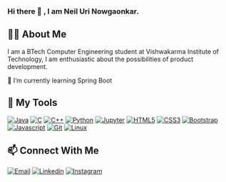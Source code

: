 ### Hi there 👋 , I am Neil Uri Nowgaonkar.

## 👨‍💻 About Me
I am a BTech Computer Engineering student at Vishwakarma Institute of Technology, I am enthusiastic about the possibilities of product development. 

🌱 I’m currently learning Spring Boot

## :toolbox: My Tools
<a href="https://www.java.com/en/"> ![Java](https://img.shields.io/badge/Java-6b5b4e?style=for-the-badge&logo=java&logoColor=white)</a> <a href="https://www.w3schools.com/c/"> ![C](https://img.shields.io/badge/C%20Language-purple?style=for-the-badge&logo=c&logoColor=white)</a> <a href="https://www.w3schools.com/cpp/"> ![C++](https://img.shields.io/badge/C%2B%2B-blue?style=for-the-badge&logo=c%2B%2B&logoColor=white)</a> <a href="https://www.python.org/"> ![Python](https://img.shields.io/badge/Python-green?style=for-the-badge&logo=python&logoColor=darkgreen)</a>
 <a href="https://jupyter.org/"> ![Jupyter](https://img.shields.io/badge/Jupyter-F37626.svg?&style=for-the-badge&logo=Jupyter&logoColor=white)</a> <a href="https://www.w3schools.com/html/"> ![HTML5](https://img.shields.io/badge/html5-%23E34F26.svg?&style=for-the-badge&logo=html5&logoColor=white)</a>
<a href="https://www.w3schools.com/css/"> ![CSS3](https://img.shields.io/badge/css3-%231572B6.svg?&style=for-the-badge&logo=css3&logoColor=white)</a> <a href="https://getbootstrap.com/"> ![Bootstrap](https://img.shields.io/badge/Bootstrap-8712FB?&style=for-the-badge&logo=bootstrap&logoColor=white)</a> <a href="https://www.javascript.com/"> ![Javascript](https://img.shields.io/badge/JavaScript-fcdc00?style=for-the-badge&logo=javascript&logoColor=black)</a> <a href="https://git-scm.com/"> ![Git](https://img.shields.io/badge/Git-F05032?style=for-the-badge&logo=git&logoColor=white)</a> <a href="https://www.linux.org/"> ![Linux](https://img.shields.io/badge/Linux-white?style=for-the-badge&logo=linux&logoColor=black)</a>

## 📫 Connect With Me

<a href="mailto:nowgaonkarneil@gmail.com"> ![Email](https://img.shields.io/badge/Email-red?style=for-the-badge&logo=gmail&logoColor=white)</a> <a href="https://www.linkedin.com/in/neil-nowgaonkar-540469143"> ![Linkedin](https://img.shields.io/badge/LinkedIn-0077B5?style=for-the-badge&logo=linkedin&logoColor=white)</a> <a href="https://www.instagram.com/neil_nowgaonkar/"> ![Instagram](https://img.shields.io/badge/Instagram-bc2a8d?style=for-the-badge&logo=instagram&logoColor=white)</a>
